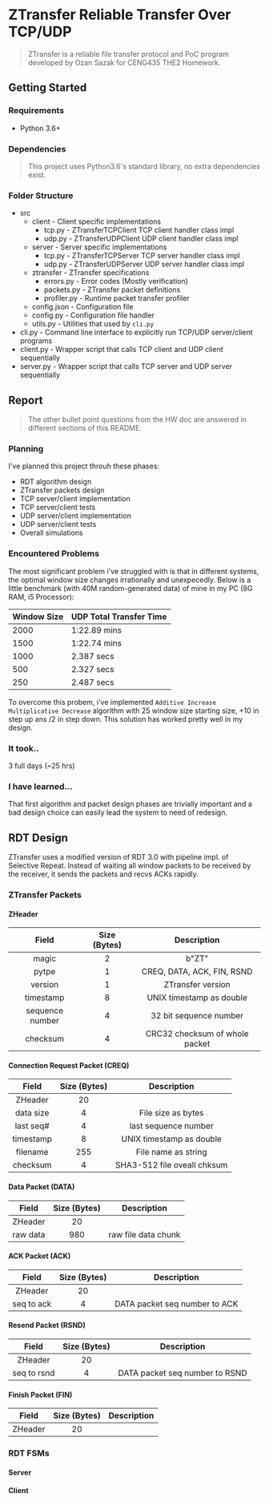 # ZTransfer Reliable Transfer Over TCP/UDP

> ZTransfer is a reliable file transfer protocol and PoC program developed by Ozan Sazak for CENG435 THE2 Homework.

## Getting Started
### Requirements

- Python 3.6+

### Dependencies

> This project uses Python3.6's standard library, no extra dependencies exist.

### Folder Structure

- src
    - client - Client specific implementations
        - tcp.py - ZTransferTCPClient TCP client handler class impl
        - udp.py - ZTransferUDPClient UDP client handler class impl
    - server - Server specific implementations
        - tcp.py - ZTransferTCPServer TCP server handler class impl
        - udp.py - ZTransferUDPServer UDP server handler class impl
    - ztransfer - ZTransfer specifications
        - errors.py - Error codes (Mostly verification)
        - packets.py - ZTransfer packet definitions
        - profiler.py - Runtime packet transfer profiler
    - config.json - Configuration file
    - config.py - Configuration file handler
    - utils.py - Utilities that used by `cli.py`
- cli.py - Command line interface to explicitly run TCP/UDP server/client programs
- client.py - Wrapper script that calls TCP client and UDP client sequentially
- server.py - Wrapper script that calls TCP server and UDP server sequentially

## Report

> The other bullet point questions from the HW doc are answered in different sections of this README.
### Planning

I've planned this project throuh these phases:

- RDT algorithm design
- ZTransfer packets design
- TCP server/client implementation
- TCP server/client tests
- UDP server/client implementation
- UDP server/client tests
- Overall simulations

### Encountered Problems

The most significant problem i've struggled with is that in different systems, the optimal window size changes irrationally and unexpecedly. Below is a little benchmark (with 40M random-generated data) of mine in my PC (8G RAM, i5 Processor):

| Window Size | UDP Total Transfer Time |
|-------------|-------------------------|
| 2000        | 1:22.89 mins            |
| 1500        | 1:22.74 mins            |
| 1000        | 2.387 secs              |
| 500         | 2.327 secs              |
| 250         | 2.487 secs              |

To overcome this probem, i've implemented `Additive Increase Multiplicative Decrease` algorithm with 25 window size starting size, +10 in step up ans /2 in step down. This solution has worked pretty well in my design.

### It took..

3 full days (~25 hrs)

### I have learned...

That first algorithm and packet design phases are trivially important and a bad design choice can easily lead the system to need of redesign.

## RDT Design

ZTransfer uses a modified version of RDT 3.0 with pipeline impl. of Selective Repeat. Instead of waiting all window packets to be received by the receiver, it sends the packets and recvs ACKs rapidly.

### ZTransfer Packets

#### ZHeader

|      Field      | Size (Bytes) |           Description          |
|:---------------:|:------------:|:------------------------------:|
|      magic      |       2      |              b"ZT"             |
|      pytpe      |       1      |   CREQ, DATA, ACK, FIN, RSND   |
|     version     |       1      |        ZTransfer version       |
|    timestamp    |       8      |    UNIX timestamp as double    |
| sequence number |       4      |     32 bit sequence number     |
|     checksum    |       4      | CRC32 checksum of whole packet |

#### Connection Request Packet (CREQ)

|      Field      | Size (Bytes) |           Description          |
|:---------------:|:------------:|:------------------------------:|
|      ZHeader    |       20     |                                |
|      data size  |       4      |   File size as bytes           |
|     last seq#   |       4      |        last sequence number    |
|    timestamp    |       8      |    UNIX timestamp as double    |
|    filename     |       255    |     File name as string        |
|     checksum    |       4      |   SHA3-512 file oveall chksum  |

#### Data Packet (DATA)

|      Field      | Size (Bytes) |           Description          |
|:---------------:|:------------:|:------------------------------:|
|      ZHeader    |       20     |                                |
|      raw data   |       980    |   raw file data chunk          |

#### ACK Packet (ACK)

|      Field      | Size (Bytes) |           Description          |
|:---------------:|:------------:|:------------------------------:|
|      ZHeader    |       20     |                                |
|      seq to ack |       4      |   DATA packet seq number to ACK          |

#### Resend Packet (RSND)

|      Field      | Size (Bytes) |           Description          |
|:---------------:|:------------:|:------------------------------:|
|      ZHeader    |       20     |                                |
|      seq to rsnd |       4      |   DATA packet seq number to RSND          |

#### Finish Packet (FIN)

|      Field      | Size (Bytes) |           Description          |
|:---------------:|:------------:|:------------------------------:|
|      ZHeader    |       20     |                                |

### RDT FSMs

#### Server


#### Client